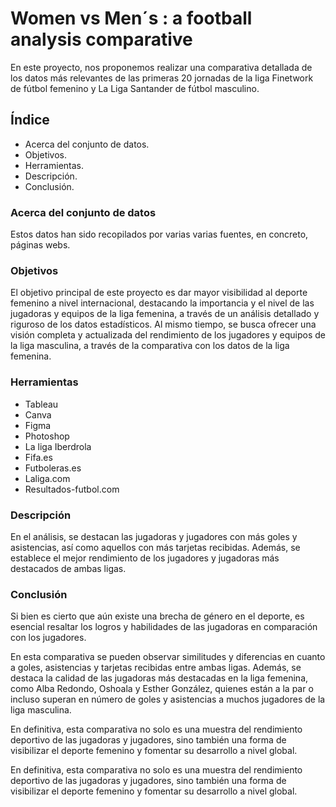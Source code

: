 # Women vs Men´s : a football analysis comparative 

En este proyecto, nos proponemos realizar una comparativa detallada de los datos más relevantes de las primeras 20 jornadas de la liga Finetwork de fútbol femenino y La Liga Santander de fútbol masculino.

## Índice

- Acerca del conjunto de datos.
- Objetivos.
- Herramientas.
- Descripción.
- Conclusión.

### Acerca del conjunto de datos

Estos datos han sido recopilados por varias varias fuentes, en concreto, páginas webs.

### Objetivos

El objetivo principal de este proyecto es dar mayor visibilidad al deporte femenino a nivel internacional, destacando la importancia y el nivel de las jugadoras y equipos de la liga femenina, a través de un análisis detallado y riguroso de los datos estadísticos. Al mismo tiempo, se busca ofrecer una visión completa y actualizada del rendimiento de los jugadores y equipos de la liga masculina, a través de la comparativa con los datos de la liga femenina.

### Herramientas

- Tableau
- Canva
- Figma
- Photoshop
- La liga Iberdrola
- Fifa.es
- Futboleras.es
- Laliga.com
- Resultados-futbol.com

### Descripción

En el análisis, se destacan las jugadoras y jugadores con más goles y asistencias, así como aquellos con más tarjetas recibidas. Además, se establece el mejor rendimiento de los jugadores y jugadoras más destacados de ambas ligas.

### Conclusión

Si bien es cierto que aún existe una brecha de género en el deporte, es esencial resaltar los logros y habilidades de las jugadoras en comparación con los jugadores.

En esta comparativa se pueden observar similitudes y diferencias en cuanto a goles, asistencias y tarjetas recibidas entre ambas ligas. Además, se destaca la calidad de las jugadoras más destacadas en la liga femenina, como Alba Redondo, Oshoala y Esther González, quienes están a la par o incluso superan en número de goles y asistencias a muchos jugadores de la liga masculina.

En definitiva, esta comparativa no solo es una muestra del rendimiento deportivo de las jugadoras y jugadores, sino también una forma de visibilizar el deporte femenino y fomentar su desarrollo a nivel global.

En definitiva, esta comparativa no solo es una muestra del rendimiento deportivo de las jugadoras y jugadores, sino también una forma de visibilizar el deporte femenino y fomentar su desarrollo a nivel global.
